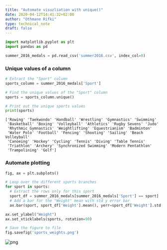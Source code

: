 ```yaml
---
title: "Automate visuzliation with unique()"
date: 2020-04-12T14:41:32+02:00
author: "Othmane Rifki"
type: technical_note
draft: false
---
```


```python
import matplotlib.pyplot as plt
import pandas as pd

summer_2016_medals = pd.read_csv('summer2016.csv', index_col=0)
```

### Unique values of a column


```python
# Extract the "Sport" column
sports_column = summer_2016_medals['Sport']

# Find the unique values of the "Sport" column
sports = sports_column.unique()

# Print out the unique sports values
print(sports)
```

    ['Rowing' 'Taekwondo' 'Handball' 'Wrestling' 'Gymnastics' 'Swimming'
     'Basketball' 'Boxing' 'Volleyball' 'Athletics' 'Rugby Sevens' 'Judo'
     'Rhythmic Gymnastics' 'Weightlifting' 'Equestrianism' 'Badminton'
     'Water Polo' 'Football' 'Fencing' 'Shooting' 'Sailing' 'Beach Volleyball'
     'Canoeing' 'Hockey' 'Cycling' 'Tennis' 'Diving' 'Table Tennis'
     'Triathlon' 'Archery' 'Synchronized Swimming' 'Modern Pentathlon'
     'Trampolining' 'Golf']


### Automate plotting


```python
fig, ax = plt.subplots()

# Loop over the different sports branches
for sport in sports:
  # Extract the rows only for this sport
  sport_df = summer_2016_medals[summer_2016_medals['Sport'] == sport]
  # Add a bar for the "Weight" mean with std y error bar
  ax.bar(sport, sport_df['Weight'].mean(), yerr=sport_df['Weight'].std())

ax.set_ylabel("Weight")
ax.set_xticklabels(sports, rotation=90)

# Save the figure to file
fig.savefig('sports_weights.png')
```


    
![png](automateplot_5_0.png)
    


